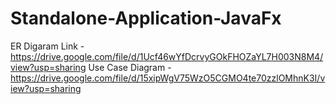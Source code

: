# Standalone-Application-JavaFx

ER Digaram Link - https://drive.google.com/file/d/1Ucf46wYfDcrvyGOkFHOZaYL7H003N8M4/view?usp=sharing
Use Case Diagram - https://drive.google.com/file/d/15xipWgV75WzO5CGMO4te70zzlOMhnK3I/view?usp=sharing
